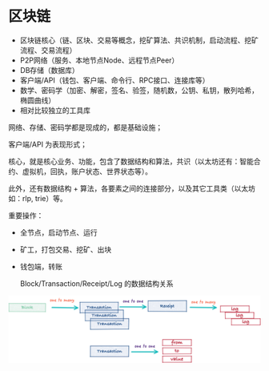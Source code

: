 # 区块链

* 区块链核心（链、区块、交易等概念，挖矿算法、共识机制，启动流程、挖矿流程、交易流程）
* P2P网络（服务、本地节点Node、远程节点Peer）
* DB存储（数据库）
* 客户端/API（钱包、客户端、命令行、RPC接口、连接库等）
* 数学、密码学（加密、解密，签名、验签，随机数，公钥、私钥，散列哈希，椭圆曲线）
* 相对比较独立的工具库

网络、存储、密码学都是现成的，都是基础设施；

客户端/API 为表现形式；

核心，就是核心业务、功能，包含了数据结构和算法，共识（以太坊还有：智能合约、虚拟机，回执，账户状态、世界状态等）。

此外，还有数据结构 + 算法，各要素之间的连接部分，以及其它工具类（以太坊如：rlp, trie）等。

重要操作：

* 全节点，启动节点、运行
* 矿工，打包交易、挖矿、出块
* 钱包端，转账

  Block/Transaction/Receipt/Log 的数据结构关系

![](/assets/block-tx-receipt-log.png)

